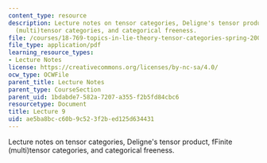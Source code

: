 ```yaml
---
content_type: resource
description: Lecture notes on tensor categories, Deligne's tensor product, fFinite
  (multi)tensor categories, and categorical freeness.
file: /courses/18-769-topics-in-lie-theory-tensor-categories-spring-2009/ae5ba8bcc60b9c523f2bed125d634431_MIT18_769S09_lec09.pdf
file_type: application/pdf
learning_resource_types:
- Lecture Notes
license: https://creativecommons.org/licenses/by-nc-sa/4.0/
ocw_type: OCWFile
parent_title: Lecture Notes
parent_type: CourseSection
parent_uid: 1bdabde7-582a-7207-a355-f2b5fd84cbc6
resourcetype: Document
title: Lecture 9
uid: ae5ba8bc-c60b-9c52-3f2b-ed125d634431
---
```

Lecture notes on tensor categories, Deligne's tensor product, fFinite (multi)tensor categories, and categorical freeness.